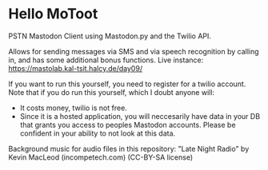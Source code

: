 # Hello MoToot
PSTN Mastodon Client using Mastodon.py and the Twilio API.

Allows for sending messages via SMS and via speech recognition by calling in, and has some additional bonus functions. Live instance: https://mastolab.kal-tsit.halcy.de/day09/

If you want to run this yourself, you need to register for a twilio account. Note that if you do run this yourself, which I doubt anyone will:

* It costs money, twilio is not free.
* Since it is a hosted application, you will neccesarily have data in your DB that grants you access to peoples Mastodon accounts. Please be confident in your ability to not look at this data.

Background music for audio files in this repository: "Late Night Radio" by Kevin MacLeod (incompetech.com) (CC-BY-SA license)

